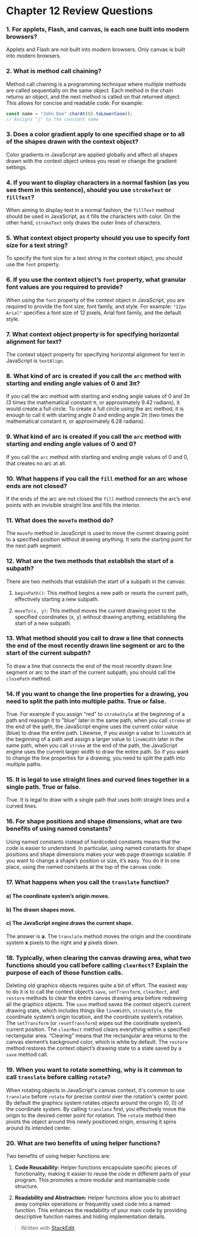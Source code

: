 ﻿# Chapter 12 Review Questions

### 1. For applets, Flash, and canvas, is each one built into modern browsers?

Applets and Flash are not built into modern browsers. Only canvas is built into modern browsers.

### 2. What is method call chaining?

Method call chaining is a programming technique where multiple methods are called sequentially on the same object. Each method in the chain returns an object, and the next method is called on that returned object. This allows for concise and readable code. For example:

```javascript
const name = "John Doe".charAt(0).toLowerCase();
// Assigns "j" to the constant name
```

### 3. Does a color gradient apply to one specified shape or to all of the shapes drawn with the context object?

Color gradients in JavaScript are applied globally and affect all shapes drawn with the context object unless you reset or change the gradient settings.

### 4. If you want to display characters in a normal fashion (as you see them in this sentence), should you use `strokeText` or `fillText`?

When aiming to display text in a normal fashion, the `fillText` method should be used in JavaScript, as it fills the characters with color. On the other hand, `strokeText` only draws the outer lines of characters.

### 5. What context object property should you use to specify font size for a text string?

To specify the font size for a text string in the context object, you should use the `font` property.

### 6. If you use the context object’s `font` property, what granular font values are you required to provide?

When using the `font` property of the context object in JavaScript, you are required to provide the font size, font family, and style. For example: `"12px Arial"` specifies a font size of 12 pixels, Arial font family, and the default style.

### 7. What context object property is for specifying horizontal alignment for text?

The context object property for specifying horizontal alignment for text in JavaScript is `textAlign`.

### 8. What kind of arc is created if you call the `arc` method with starting and ending angle values of 0 and 3π?

If you call the arc method with starting and ending angle values of 0 and 3π (3 times the mathematical constant π, or approximately 9.42 radians), it would create a full circle. To create a full circle using the arc method, it is enough to call it with starting angle 0 and ending angle 2π (two times the mathematical constant π, or approximately 6.28 radians).

### 9. What kind of arc is created if you call the `arc` method with starting and ending angle values of 0 and 0?

If you call the `arc` method with starting and ending angle values of 0 and 0, that creates no arc at all.

### 10. What happens if you call the `fill` method for an arc whose ends are not closed?

If the ends of the arc are not closed the `fill` method connects the arc’s end points with an invisible straight line and fills the interior.

### 11. What does the `moveTo` method do?

The `moveTo` method in JavaScript is used to move the current drawing point to a specified position without drawing anything. It sets the starting point for the next path segment.

### 12. What are the two methods that establish the start of a subpath?

There are two methods that establish the start of a subpath in the canvas:

1. `beginPath()`: This method begins a new path or resets the current path, effectively starting a new subpath.

2. `moveTo(x, y)`: This method moves the current drawing point to the specified coordinates (x, y) without drawing anything, establishing the start of a new subpath.

### 13. What method should you call to draw a line that connects the end of the most recently drawn line segment or arc to the start of the current subpath?

To draw a line that connects the end of the most recently drawn line segment or arc to the start of the current subpath, you should call the `closePath` method.

### 14. If you want to change the line properties for a drawing, you need to split the path into multiple paths. True or false.

True. For example if you assign "red" to `strokeStyle` at the beginning of a path and reassign it to "blue" later in the same path, when you call `stroke` at the end of the path, the JavaScript engine uses the current color value (blue) to draw the entire path. Likewise, if you assign a value to `lineWidth` at the beginning of a path and assign a larger value to `lineWidth` later in the same path, when you call `stroke` at the end of the path, the JavaScript engine uses the current larger width to draw the entire path. So if you want to change the line properties for a drawing, you need to split the path into multiple paths.

### 15. It is legal to use straight lines and curved lines together in a single path. True or false.

True. It is legal to draw with a single path that uses both straight lines and a curved lines.

### 16. For shape positions and shape dimensions, what are two benefits of using named constants?

Using named constants instead of hardcoded constants means that the code is easier to understand. In particular, using named constants for shape positions and shape dimensions makes your web page drawings scalable. If you want to change a shape’s position or size, it’s easy. You do it in one place, using the named constants at the top of the canvas code.

### 17. What happens when you call the `translate` function?

#### a) The coordinate system’s origin moves.

#### b) The drawn shapes move.

#### c) The JavaScript engine draws the current shape.

The answer is **a**. The `translate` method moves the origin and the coordinate system **x** pixels to the right and **y** pixels down.

### 18. Typically, when clearing the canvas drawing area, what two functions should you call before calling `clearRect`? Explain the purpose of each of those function calls.

Deleting old graphics objects requires quite a bit of ef­fort. The easiest way to do it is to call the context object’s `save`, `setTransform`, `clearRect`, and `restore` methods to clear the entire canvas drawing area before redrawing all the ­graph­ics objects. The `save` method saves the context object’s current drawing state, which includes things like `lineWidth`, `strokeStyle`, the coordinate system’s origin location, and the coordinate system’s rotation. The `setTransform` (or `resetTransform`) wipes out the coordinate system’s current position. The `clearRect` method clears everything within a specified rectangular area. “Clearing” means that the rectangular area returns to the canvas element’s background color, which is white by default. The `restore` method restores the context object’s drawing state to a state saved by a `save` method call.

### 19. When you want to rotate something, why is it common to call `translate` before calling `rotate`?

When rotating objects in JavaScript's canvas context, it's common to use `translate` before `rotate` for precise control over the rotation's center point. By default the graphics system rotates objects around the origin (0, 0) of the coordinate system. By calling `translate` first, you effectively move the origin to the desired center point for rotation. The `rotate` method then pivots the object around this newly positioned origin, ensuring it spins around its intended center.

### 20. What are two benefits of using helper functions?

Two benefits of using helper functions are:

1. **Code Reusability:** Helper functions encapsulate specific pieces of functionality, making it easier to reuse the code in different parts of your program. This promotes a more modular and maintainable code structure.

2. **Readability and Abstraction:** Helper functions allow you to abstract away complex operations or frequently used code into a named function. This enhances the readability of your main code by providing descriptive function names and hiding implementation details.

> Written with [StackEdit](https://stackedit.io/).
